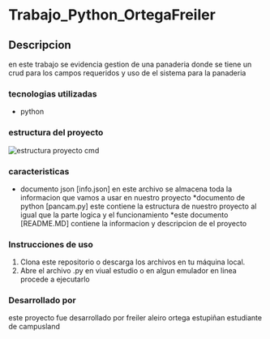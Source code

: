 # Trabajo_Python_OrtegaFreiler

## Descripcion 
en este trabajo se evidencia gestion de una panaderia donde se tiene un crud para los campos requeridos y uso de el sistema para la panaderia 

### tecnologias utilizadas 


* python


### estructura del proyecto 
![estructura proyecto cmd](image.png)

### caracteristicas 
* documento json [info.json] en este archivo se almacena toda la informacion que vamos a usar en nuestro proyecto 
*documento de python [pancam.py] este contiene la estructura de nuestro proyecto al igual que la parte logica y el funcionamiento 
*este documento [README.MD] contiene la informacion y descripcion de el proyecto 

### Instrucciones de uso

1. Clona este repositorio o descarga los archivos en tu máquina local.
2. Abre el archivo .py en viual estudio o en algun emulador en linea procede a ejecutarlo


### Desarrollado por 

este proyecto fue desarrollado por freiler aleiro ortega estupiñan estudiante de campusland
